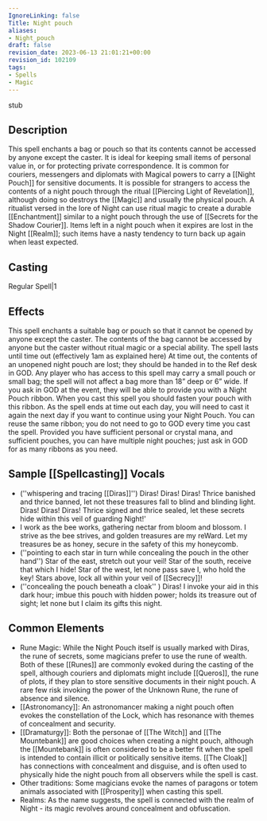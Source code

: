 ```yaml
---
IgnoreLinking: false
Title: Night pouch
aliases:
- Night_pouch
draft: false
revision_date: 2023-06-13 21:01:21+00:00
revision_id: 102109
tags:
- Spells
- Magic
---
```


stub
## Description
This spell enchants a bag or pouch so that its contents cannot be accessed by anyone except the caster. It is ideal for keeping small items of personal value in, or for protecting private correspondence. It is common for couriers, messengers and diplomats with Magical powers to carry a [[Night Pouch]] for sensitive documents.
It is possible for strangers to access the contents of a night pouch through the ritual [[Piercing Light of Revelation]], although doing so destroys the [[Magic]] and usually the physical pouch. A ritualist versed in the lore of Night can use ritual magic to create a durable [[Enchantment]] similar to a night pouch through the use of [[Secrets for the Shadow Courier]].
Items left in a night pouch when it expires are lost in the Night [[Realm]]; such items have a nasty tendency to turn back up again when least expected.
## Casting
Regular Spell|1
## Effects
This spell enchants a suitable bag or pouch so that it cannot be opened by anyone except the caster. The contents of the bag cannot be accessed by anyone but the caster without ritual magic or a special ability. The spell lasts until time out (effectively 1am as explained here) At time out, the contents of an unopened night pouch are lost; they should be handed in to the Ref desk in GOD. 
Any player who has access to this spell may carry a small pouch or small bag; the spell will not affect a bag more than 18” deep or 6” wide. If you ask in GOD at the event, they will be able to provide you with a Night Pouch ribbon. When you cast this spell you should fasten your pouch with this ribbon.
As the spell ends at time out each day, you will need to cast it again the next day if you want to continue using your Night Pouch. You can reuse the same ribbon; you do not need to go to GOD every time you cast the spell. Provided you have sufficient personal or crystal mana, and sufficient pouches, you can have multiple night pouches; just ask in GOD for as many ribbons as you need.
## Sample [[Spellcasting]] Vocals
* (''whispering and tracing [[Diras]]'') Diras! Diras! Diras! Thrice banished and thrice banned, let not these treasures fall to blind and blinding light. Diras! Diras! Diras! Thrice signed and thrice sealed, let these secrets hide within this veil of guarding Night!'
* I work as the bee works, gathering nectar from bloom and blossom. I strive as the bee strives, and golden treasures are my reWard. Let my treasures be as honey, secure in the safety of this my honeycomb. 
* (''pointing to each star in turn while concealing the pouch in the other hand'') Star of the east, stretch out your veil! Star of the south, receive that which I hide! Star of the west, let none pass save I, who hold the key! Stars above, lock all within your veil of [[Secrecy]]! 
* (''concealing the pouch beneath a cloak'' ) Diras! I invoke your aid in this dark hour; imbue this pouch with hidden power; holds its treasure out of sight; let none but I claim its gifts this night. 
## Common Elements
* Rune Magic: While the Night Pouch itself is usually marked with Diras, the rune of secrets, some magicians prefer to use the rune of wealth. Both of these [[Runes]] are commonly evoked during the casting of the spell, although couriers and diplomats might include [[Queros]], the rune of plots, if they plan to store sensitive documents in their night pouch. A rare few risk invoking the power of the Unknown Rune, the rune of absence and silence.
* [[Astronomancy]]: An astronomancer making a night pouch often evokes the constellation of the Lock, which has resonance with themes of concealment and security.
* [[Dramaturgy]]: Both the personae of [[The Witch]] and [[The Mountebank]] are good choices when creating a night pouch, although the [[Mountebank]] is often considered to be a better fit when the spell is intended to contain illicit or politically sensitive items. [[The Cloak]] has connections with concealment and disguise, and is often used to physically hide the night pouch from all observers while the spell is cast. 
* Other traditions: Some magicians evoke the names of paragons or totem animals associated with [[Prosperity]] when casting this spell. 
* Realms: As the name suggests, the spell is connected with the realm of Night - its magic revolves around concealment and obfuscation.
